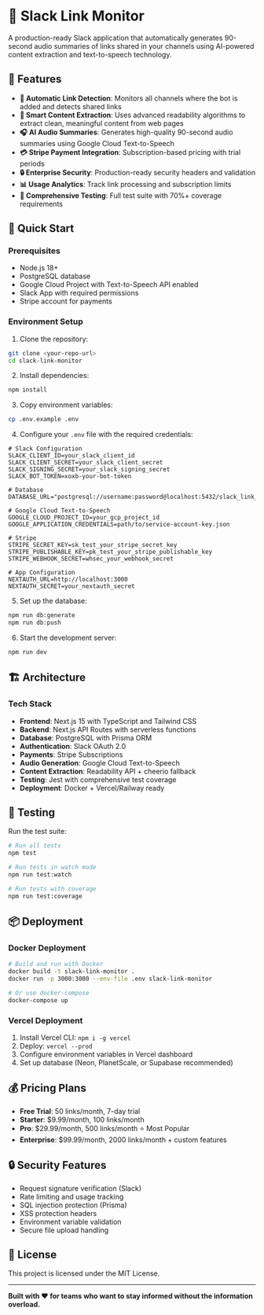 # 📎 Slack Link Monitor

A production-ready Slack application that automatically generates 90-second audio summaries of links shared in your channels using AI-powered content extraction and text-to-speech technology.

## 🌟 Features

- **🔗 Automatic Link Detection**: Monitors all channels where the bot is added and detects shared links
- **📄 Smart Content Extraction**: Uses advanced readability algorithms to extract clean, meaningful content from web pages
- **🎧 AI Audio Summaries**: Generates high-quality 90-second audio summaries using Google Cloud Text-to-Speech
- **💳 Stripe Payment Integration**: Subscription-based pricing with trial periods
- **🔒 Enterprise Security**: Production-ready security headers and validation
- **📊 Usage Analytics**: Track link processing and subscription limits
- **🧪 Comprehensive Testing**: Full test suite with 70%+ coverage requirements

## 🚀 Quick Start

### Prerequisites

- Node.js 18+ 
- PostgreSQL database
- Google Cloud Project with Text-to-Speech API enabled
- Slack App with required permissions
- Stripe account for payments

### Environment Setup

1. Clone the repository:
```bash
git clone <your-repo-url>
cd slack-link-monitor
```

2. Install dependencies:
```bash
npm install
```

3. Copy environment variables:
```bash
cp .env.example .env
```

4. Configure your `.env` file with the required credentials:
```env
# Slack Configuration
SLACK_CLIENT_ID=your_slack_client_id
SLACK_CLIENT_SECRET=your_slack_client_secret
SLACK_SIGNING_SECRET=your_slack_signing_secret
SLACK_BOT_TOKEN=xoxb-your-bot-token

# Database
DATABASE_URL="postgresql://username:password@localhost:5432/slack_link_monitor"

# Google Cloud Text-to-Speech
GOOGLE_CLOUD_PROJECT_ID=your_gcp_project_id
GOOGLE_APPLICATION_CREDENTIALS=path/to/service-account-key.json

# Stripe
STRIPE_SECRET_KEY=sk_test_your_stripe_secret_key
STRIPE_PUBLISHABLE_KEY=pk_test_your_stripe_publishable_key
STRIPE_WEBHOOK_SECRET=whsec_your_webhook_secret

# App Configuration
NEXTAUTH_URL=http://localhost:3000
NEXTAUTH_SECRET=your_nextauth_secret
```

5. Set up the database:
```bash
npm run db:generate
npm run db:push
```

6. Start the development server:
```bash
npm run dev
```

## 🏗️ Architecture

### Tech Stack

- **Frontend**: Next.js 15 with TypeScript and Tailwind CSS
- **Backend**: Next.js API Routes with serverless functions
- **Database**: PostgreSQL with Prisma ORM
- **Authentication**: Slack OAuth 2.0
- **Payments**: Stripe Subscriptions
- **Audio Generation**: Google Cloud Text-to-Speech
- **Content Extraction**: Readability API + cheerio fallback
- **Testing**: Jest with comprehensive test coverage
- **Deployment**: Docker + Vercel/Railway ready

## 🧪 Testing

Run the test suite:
```bash
# Run all tests
npm test

# Run tests in watch mode
npm run test:watch

# Run tests with coverage
npm run test:coverage
```

## 📦 Deployment

### Docker Deployment

```bash
# Build and run with Docker
docker build -t slack-link-monitor .
docker run -p 3000:3000 --env-file .env slack-link-monitor

# Or use docker-compose
docker-compose up
```

### Vercel Deployment

1. Install Vercel CLI: `npm i -g vercel`
2. Deploy: `vercel --prod`
3. Configure environment variables in Vercel dashboard
4. Set up database (Neon, PlanetScale, or Supabase recommended)

## 💰 Pricing Plans

- **Free Trial**: 50 links/month, 7-day trial
- **Starter**: $9.99/month, 100 links/month
- **Pro**: $29.99/month, 500 links/month ⭐ Most Popular
- **Enterprise**: $99.99/month, 2000 links/month + custom features

## 🔒 Security Features

- Request signature verification (Slack)
- Rate limiting and usage tracking
- SQL injection protection (Prisma)
- XSS protection headers
- Environment variable validation
- Secure file upload handling

## 📄 License

This project is licensed under the MIT License.

---

**Built with ❤️ for teams who want to stay informed without the information overload.**
